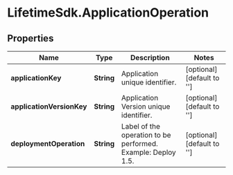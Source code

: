 # LifetimeSdk.ApplicationOperation

## Properties
Name | Type | Description | Notes
------------ | ------------- | ------------- | -------------
**applicationKey** | **String** | Application unique identifier. | [optional] [default to &#39;&#39;]
**applicationVersionKey** | **String** | Application Version unique identifier. | [optional] [default to &#39;&#39;]
**deploymentOperation** | **String** | Label of the operation to be performed. Example: Deploy 1.5. | [optional] [default to &#39;&#39;]


